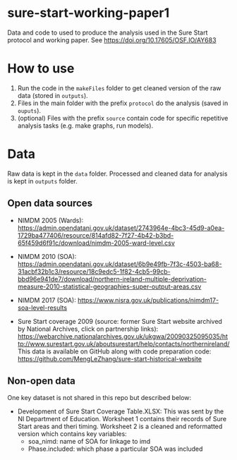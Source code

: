# sure-start-working-paper1
Data and code to used to produce the analysis used in the Sure Start protocol and working paper. See https://doi.org/10.17605/OSF.IO/AY683


# How to use 

1. Run the code in the `makeFiles` folder to get cleaned version of the raw data (stored in `outputs`). 
2. Files in the main folder with the prefix `protocol` do the analysis (saved in `ouputs`). 
3. (optional) Files with the prefix `source` contain code for specific repetitive analysis tasks (e.g. make graphs, run models). 

# Data

Raw data is kept in the `data` folder. Processed and cleaned data for analysis is kept in `outputs` folder. 

## Open data sources

- NIMDM 2005 (Wards): https://admin.opendatani.gov.uk/dataset/2743964e-4bc3-45d9-a0ea-1729ba477406/resource/814afd82-7f27-4b42-b3bd-65f459d6f91c/download/nimdm-2005-ward-level.csv

- NIMDM 2010 (SOA): https://admin.opendatani.gov.uk/dataset/6b9e49fb-7f3c-4503-ba68-31acbf32b1c3/resource/18c9edc5-1f82-4cb5-99cb-bbd96e941de7/download/northern-ireland-multiple-deprivation-measure-2010-statistical-geographies-super-output-areas.csv

- NIMDM 2017 (SOA): https://www.nisra.gov.uk/publications/nimdm17-soa-level-results

- Sure Start coverage 2009 (source: former Sure Start website archived by National Archives, click on partnership links): https://webarchive.nationalarchives.gov.uk/ukgwa/20090325095035/http://www.surestart.gov.uk/aboutsurestart/help/contacts/northernireland/
This data is available on GitHub along with code preparation code: https://github.com/MengLeZhang/sure-start-historical-website


## Non-open data

One key dataset is not shared in this repo but described below:

- Development of Sure Start Coverage Table.XLSX: This was sent by the NI Department of Education. Worksheet 1 contains their records of Sure Start areas and theri timing. Worksheet 2 is a cleaned and reformatted version which contains key variables:
  - soa_nimd: name of SOA for linkage to imd
  - Phase.included: which phase a particular SOA was included
